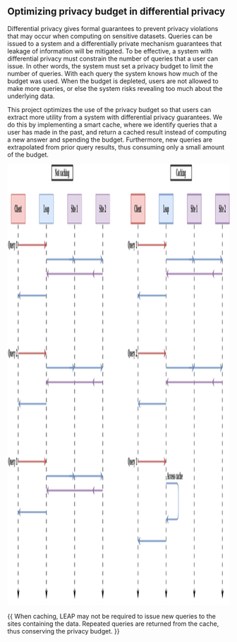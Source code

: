 ## Optimizing privacy budget in differential privacy

Differential privacy gives formal guarantees to prevent privacy violations that may occur when computing on sensitive datasets. Queries can be issued to a system and a differentially private mechanism guarantees that leakage of information will be mitigated. To be effective, a system with differential privacy must constrain the number of queries that a user can issue. In other words, the system must set a privacy budget to limit  the number of queries. With each query the system knows how much of the budget was used. When the budget is depleted, users are not allowed to make more queries, or else the system risks revealing too much about the underlying data.

This project optimizes the use of the privacy budget so that users can extract more utility from a system with differential privacy guarantees. We do this by implementing a smart cache, where we identify queries that a user has made in the past, and return a cached result instead of computing a new answer and spending the budget. Furthermore, new queries are extrapolated from prior query results, thus consuming only a small amount of the budget.

<p align="center">
  <img width="800" height="1000" src="assets/diagrams/leap_cache.png">
  <figcaption>{{ When caching, LEAP may not be required to issue new queries to the sites containing the data. Repeated queries are returned from the cache, thus conserving the privacy budget. }}</figcaption>
</p>
